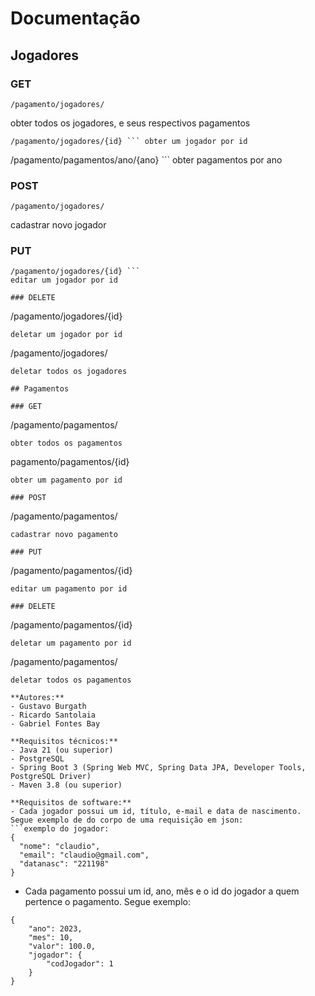 # Documentação

## Jogadores

### GET
```
/pagamento/jogadores/ 
```
obter todos os jogadores, e seus respectivos pagamentos

```
/pagamento/jogadores/{id} ``` obter um jogador por id

```
/pagamento/pagamentos/ano/{ano} ``` obter pagamentos por ano

### POST
``` 
/pagamento/jogadores/
```
cadastrar novo jogador

### PUT
``` 
/pagamento/jogadores/{id} ```
editar um jogador por id

### DELETE
```
/pagamento/jogadores/{id} 
```
deletar um jogador por id

```
/pagamento/jogadores/ 
```
deletar todos os jogadores

## Pagamentos

### GET
```
/pagamento/pagamentos/ 
```
obter todos os pagamentos

```
pagamento/pagamentos/{id} 
```
obter um pagamento por id

### POST
```
/pagamento/pagamentos/ 
```
cadastrar novo pagamento

### PUT
```
/pagamento/pagamentos/{id} 
```
editar um pagamento por id 

### DELETE
```
/pagamento/pagamentos/{id} 
```
deletar um pagamento por id

```
/pagamento/pagamentos/ 
```
deletar todos os pagamentos

**Autores:**  
- Gustavo Burgath  
- Ricardo Santolaia  
- Gabriel Fontes Bay

**Requisitos técnicos:**
- Java 21 (ou superior)
- PostgreSQL
- Spring Boot 3 (Spring Web MVC, Spring Data JPA, Developer Tools, PostgreSQL Driver)
- Maven 3.8 (ou superior)

**Requisitos de software:**
- Cada jogador possui um id, título, e-mail e data de nascimento. Segue exemplo de do corpo de uma requisição em json:
```exemplo do jogador:
{
  "nome": "claudio",
  "email": "claudio@gmail.com",
  "datanasc": "221198"
}
```
- Cada pagamento possui um id, ano, mês e o id do jogador a quem pertence o pagamento. Segue exemplo:
```
{
    "ano": 2023,
    "mes": 10,
    "valor": 100.0,
    "jogador": {
        "codJogador": 1
    }
}
```
